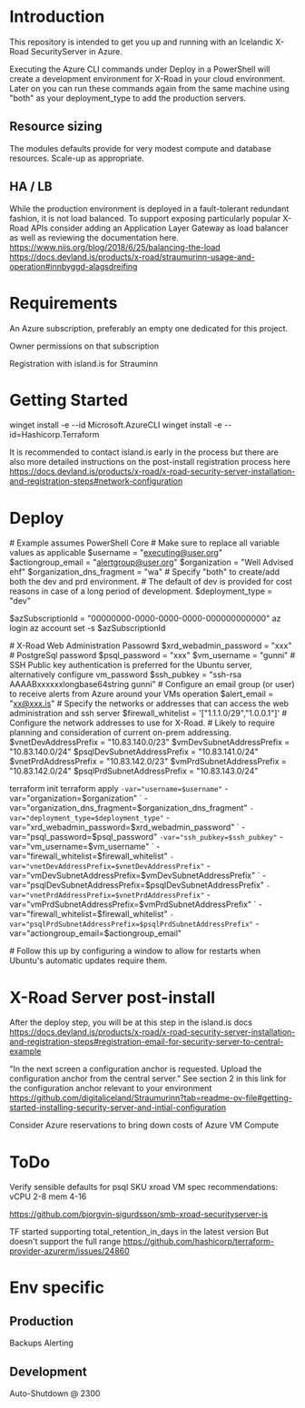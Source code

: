 # Introduction 
This repository is intended to get you up and running with an Icelandic X-Road SecurityServer in Azure.

Executing the Azure CLI commands under Deploy in a PowerShell will create a development environment for X-Road in your cloud environment.
Later on you can run these commands again from the same machine using "both" as your deployment_type to add the production servers.

## Resource sizing
The modules defaults provide for very modest compute and database resources. 
Scale-up as appropriate.

## HA / LB
While the production environment is deployed in a fault-tolerant redundant fashion, it is not load balanced.
To support exposing particularly popular X-Road APIs consider adding an Application Layer Gateway as load balancer as well as reviewing the documentation here.
https://www.niis.org/blog/2018/6/25/balancing-the-load
https://docs.devland.is/products/x-road/straumurinn-usage-and-operation#innbyggd-alagsdreifing

# Requirements
An Azure subscription, preferably an empty one dedicated for this project.

Owner permissions on that subscription

Registration with island.is for Strauminn

# Getting Started
winget install -e --id Microsoft.AzureCLI
winget install -e --id=Hashicorp.Terraform

It is recommended to contact island.is early in the process but there are also more detailed instructions on the post-install registration process here
https://docs.devland.is/products/x-road/x-road-security-server-installation-and-registration-steps#network-configuration

# Deploy
\# Example assumes PowerShell Core
\# Make sure to replace all variable values as applicable
$username = "executing@user.org"
$actiongroup_email = "alertgroup@user.org"
$organization = "Well Advised ehf"
$organization_dns_fragment = "wa"
\# Specify "both" to create/add both the dev and prd environment. 
\# The default of dev is provided for cost reasons in case of a long period of development.
$deployment_type = "dev"

$azSubscriptionId = "00000000-0000-0000-0000-000000000000"
az login
az account set -s $azSubscriptionId

\# X-Road Web Administration Passowrd
$xrd_webadmin_password = "xxx"
\# PostgreSql password
$psql_password = "xxx"
$vm_username = "gunni"
\# SSH Public key authentication is preferred for the Ubuntu server, alternatively configure vm_password
$ssh_pubkey = "ssh-rsa AAAABxxxxxxlongbase64string gunni"
\# Configure an email group (or user) to receive alerts from Azure around your VMs operation
$alert_email = "xx@xxx.is"
\# Specify the networks or addresses that can access the web administration and ssh server
$firewall_whitelist = '["1.1.1.0/29","1.0.0.1"]'
\# Configure the network addresses to use for X-Road. 
\# Likely to require planning and consideration of current on-prem addressing.
$vnetDevAddressPrefix = "10.83.140.0/23"
$vmDevSubnetAddressPrefix = "10.83.140.0/24"
$psqlDevSubnetAddressPrefix = "10.83.141.0/24"
$vnetPrdAddressPrefix = "10.83.142.0/23"
$vmPrdSubnetAddressPrefix = "10.83.142.0/24"
$psqlPrdSubnetAddressPrefix = "10.83.143.0/24"

terraform init
terraform apply `
  -var="username=$username" `
  -var="organization=$organization" `
  -var="organization_dns_fragment=$organization_dns_fragment" `
  -var="deployment_type=$deployment_type" `
  -var="xrd_webadmin_password=$xrd_webadmin_password" `
  -var="psql_password=$psql_password" `
  -var="ssh_pubkey=$ssh_pubkey" `
  -var="vm_username=$vm_username" `
  -var="firewall_whitelist=$firewall_whitelist" `
  -var="vnetDevAddressPrefix=$vnetDevAddressPrefix" `
  -var="vmDevSubnetAddressPrefix=$vmDevSubnetAddressPrefix" `
  -var="psqlDevSubnetAddressPrefix=$psqlDevSubnetAddressPrefix" `
  -var="vnetPrdAddressPrefix=$vnetPrdAddressPrefix" `
  -var="vmPrdSubnetAddressPrefix=$vmPrdSubnetAddressPrefix" `
  -var="firewall_whitelist=$firewall_whitelist" `
  -var="psqlPrdSubnetAddressPrefix=$psqlPrdSubnetAddressPrefix" `
  -var="actiongroup_email=$actiongroup_email"

\# Follow this up by configuring a window to allow for restarts when Ubuntu's automatic updates require them.

# X-Road Server post-install
After the deploy step, you will be at this step in the island.is docs
https://docs.devland.is/products/x-road/x-road-security-server-installation-and-registration-steps#registration-email-for-security-server-to-central-example

"In the next screen a configuration anchor is requested. Upload the configuration anchor from the central server."
See section 2 in this link for the configuration anchor relevant to your environment
https://github.com/digitaliceland/Straumurinn?tab=readme-ov-file#getting-started-installing-security-server-and-intial-configuration

Consider Azure reservations to bring down costs of Azure VM Compute

# ToDo
Verify sensible defaults for psql SKU
xroad VM spec recommendations:
vCPU 2-8
mem 4-16

https://github.com/bjorgvin-sigurdsson/smb-xroad-securityserver-is

TF started supporting total_retention_in_days in the latest version
But doesn't support the full range
https://github.com/hashicorp/terraform-provider-azurerm/issues/24860

# Env specific
## Production
Backups
Alerting

## Development
Auto-Shutdown @ 2300

